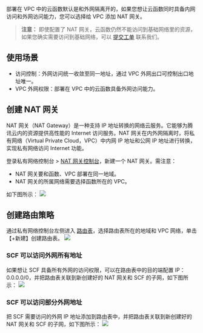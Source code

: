 部署在 VPC 中的云函数默认是和外网隔离开的，如果您想让云函数同时具备内网访问和外网访问能力，您可以选择给 VPC 添加 NAT 网关。
> **注意：**
> 即使配置了 NAT 网关，云函数仍然不能访问到基础网络里的资源，如果您确实需要访问到基础网络，可以 [提交工单](https://console.cloud.tencent.com/workorder/category?level1_id=6&level2_id=668&source=0&data_title=%E6%97%A0%E6%9C%8D%E5%8A%A1%E5%99%A8%E4%BA%91%E5%87%BD%E6%95%B0%20SCF&step=1) 联系我们。

## 使用场景
* 访问控制：外网访问统一收敛至同一地址，通过 VPC 外网出口可控制出口地址唯一。
* VPC 外网权限：部署在 VPC 中的云函数具备外网访问能力。

## 创建 NAT 网关
NAT 网关（NAT Gateway）是一种支持 IP 地址转换的网络云服务。它能够为腾讯云内的资源提供高性能的 Internet 访问服务。NAT 网关在内外网隔离时，将私有网络（Virtual Private Cloud，VPC）中内网 IP 地址和公网 IP 地址进行转换，实现私有网络访问 Internet 功能。

登录私有网络控制台 > [ NAT 网关控制台](https://console.cloud.tencent.com/vpc/nat?rid=4)，新建一个 NAT 网关。需注意：
* NAT 网关要和函数、VPC 部署在同一地域。
* NAT 网关的所属网络需要选择函数所在的 VPC。

如下图所示：
![](https://main.qcloudimg.com/raw/599bdf7444e9183d0d1b441878e75899.png)

## 创建路由策略 
通过私有网络控制台左侧进入 [路由表](https://console.cloud.tencent.com/vpc/route?rid=4)，选择路由表所在的地域和 VPC 网络，单击【+新建】创建路由表。
![](https://main.qcloudimg.com/raw/4c040a9412c1fe6e22fee1748c869ed6.png)
### SCF 可以访问外网所有地址
如果想让 SCF 具备所有外网的访问权限，可以在路由表中的目的端配置 IP：0.0.0.0/0，并把路由表关联到新创建好的 NAT 网关和 SCF 的子网，如下图所示：
![](https://main.qcloudimg.com/raw/efda02171e2eeaaa799146b36e36dce1.png)

### SCF 可以访问部分外网地址
把 SCF 需要访问的外网 IP 地址添加到路由表中，并把路由表关联到新创建好的 NAT 网关和 SCF 的子网，如下图所示：
![](https://main.qcloudimg.com/raw/747e594473da15a2319166923f718dda.png)
